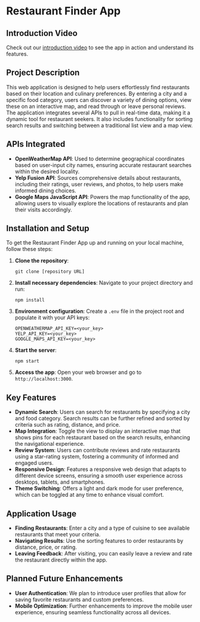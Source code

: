 # Restaurant Finder App

## Introduction Video

Check out our [introduction video](https://www.canva.com/design/DAGEAReXpwU/0b9Yu48h5R1rw_5fFMwVbw/watch?utm_content=DAGEAReXpwU&utm_campaign=designshare&utm_medium=link&utm_source=editor) to see the app in action and understand its features.

## Project Description

This web application is designed to help users effortlessly find restaurants based on their location and culinary preferences. By entering a city and a specific food category, users can discover a variety of dining options, view these on an interactive map, and read through or leave personal reviews. The application integrates several APIs to pull in real-time data, making it a dynamic tool for restaurant seekers. It also includes functionality for sorting search results and switching between a traditional list view and a map view.

## APIs Integrated

- **OpenWeatherMap API**: Used to determine geographical coordinates based on user-input city names, ensuring accurate restaurant searches within the desired locality.
- **Yelp Fusion API**: Sources comprehensive details about restaurants, including their ratings, user reviews, and photos, to help users make informed dining choices.
- **Google Maps JavaScript API**: Powers the map functionality of the app, allowing users to visually explore the locations of restaurants and plan their visits accordingly.

## Installation and Setup

To get the Restaurant Finder App up and running on your local machine, follow these steps:

1. **Clone the repository**:
   ```
   git clone [repository URL]
   ```
2. **Install necessary dependencies**:
Navigate to your project directory and run:
   ```
   npm install
   ```
4. **Environment configuration**:
Create a `.env` file in the project root and populate it with your API keys:
     ```
     OPENWEATHERMAP_API_KEY=<your_key>
     YELP_API_KEY=<your_key>
     GOOGLE_MAPS_API_KEY=<your_key>
     ```
5. **Start the server**:
   ```
   npm start
   ```
7. **Access the app**:
Open your web browser and go to `http://localhost:3000`.

## Key Features

- **Dynamic Search**: Users can search for restaurants by specifying a city and food category. Search results can be further refined and sorted by criteria such as rating, distance, and price.
- **Map Integration**: Toggle the view to display an interactive map that shows pins for each restaurant based on the search results, enhancing the navigational experience.
- **Review System**: Users can contribute reviews and rate restaurants using a star-rating system, fostering a community of informed and engaged users.
- **Responsive Design**: Features a responsive web design that adapts to different device screens, ensuring a smooth user experience across desktops, tablets, and smartphones.
- **Theme Switching**: Offers a light and dark mode for user preference, which can be toggled at any time to enhance visual comfort.

## Application Usage

- **Finding Restaurants**: Enter a city and a type of cuisine to see available restaurants that meet your criteria.
- **Navigating Results**: Use the sorting features to order restaurants by distance, price, or rating.
- **Leaving Feedback**: After visiting, you can easily leave a review and rate the restaurant directly within the app.

## Planned Future Enhancements

- **User Authentication**: We plan to introduce user profiles that allow for saving favorite restaurants and custom preferences.
- **Mobile Optimization**: Further enhancements to improve the mobile user experience, ensuring seamless functionality across all devices.







